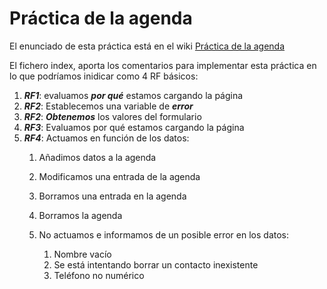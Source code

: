 # Práctica de la agenda
El enunciado de esta práctica está en el wiki
[Práctica de la agenda](https://es.wikieducator.org/Usuario:ManuelRomero/ProgramacionWeb/INAEM2021/Arrays/practica)

El fichero index, aporta los comentarios para implementar esta práctica en lo que podríamos inidicar como 4 RF básicos:
1. *****RF1*****: evaluamos ***por qué*** estamos cargando la página
1. *****RF2*****: Establecemos una variable de ***error***
1. *****RF2*****: ***Obtenemos*** los valores del formulario
1. *****RF3*****: Evaluamos por qué estamos cargando la página
1. *****RF4*****: Actuamos en función de los datos:
    1. Añadimos datos a la agenda
   
    2. Modificamos una entrada de la agenda
       
    2. Borramos una entrada en la agenda
    
    3. Borramos la agenda
    
    4. No actuamos e informamos de un posible error en los datos:
        1. Nombre vacío
        2. Se está intentando borrar un contacto inexistente
        3. Teléfono no numérico
